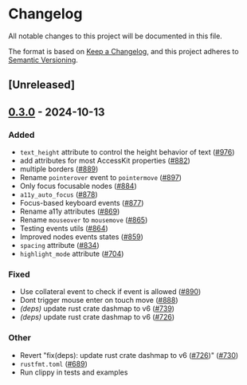 # Changelog

All notable changes to this project will be documented in this file.

The format is based on [Keep a Changelog](https://keepachangelog.com/en/1.0.0/),
and this project adheres to [Semantic Versioning](https://semver.org/spec/v2.0.0.html).

## [Unreleased]

## [0.3.0](https://github.com/RobertasJ/freya/compare/freya-native-core-v0.2.1...freya-native-core-v0.3.0) - 2024-10-13

### Added

- `text_height` attribute to control the height behavior of text ([#976](https://github.com/RobertasJ/freya/pull/976))
- add attributes for most AccessKit properties ([#882](https://github.com/RobertasJ/freya/pull/882))
- multiple borders ([#889](https://github.com/RobertasJ/freya/pull/889))
- Rename `pointerover` event to `pointermove` ([#897](https://github.com/RobertasJ/freya/pull/897))
- Only focus focusable nodes ([#884](https://github.com/RobertasJ/freya/pull/884))
- `a11y_auto_focus` ([#878](https://github.com/RobertasJ/freya/pull/878))
- Focus-based keyboard events ([#877](https://github.com/RobertasJ/freya/pull/877))
- Rename a11y attributes ([#869](https://github.com/RobertasJ/freya/pull/869))
- Rename `mouseover` to `mousemove` ([#865](https://github.com/RobertasJ/freya/pull/865))
- Testing events utils ([#864](https://github.com/RobertasJ/freya/pull/864))
- Improved nodes events states ([#859](https://github.com/RobertasJ/freya/pull/859))
- `spacing` attribute ([#834](https://github.com/RobertasJ/freya/pull/834))
- `highlight_mode` attribute ([#704](https://github.com/RobertasJ/freya/pull/704))

### Fixed

- Use collateral event to check if event is allowed ([#890](https://github.com/RobertasJ/freya/pull/890))
- Dont trigger mouse enter on touch move ([#888](https://github.com/RobertasJ/freya/pull/888))
- *(deps)* update rust crate dashmap to v6 ([#739](https://github.com/RobertasJ/freya/pull/739))
- *(deps)* update rust crate dashmap to v6 ([#726](https://github.com/RobertasJ/freya/pull/726))

### Other

- Revert "fix(deps): update rust crate dashmap to v6 ([#726](https://github.com/RobertasJ/freya/pull/726))" ([#730](https://github.com/RobertasJ/freya/pull/730))
- `rustfmt.toml` ([#689](https://github.com/RobertasJ/freya/pull/689))
- Run clippy in tests and examples
